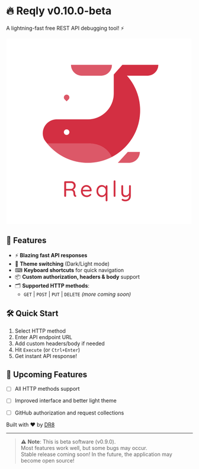 # 🔥 Reqly v0.10.0-beta

A lightning-fast free REST API debugging tool! ⚡

![Reqly Demo](https://github.com/DR8off/Reqly/blob/main/logo.png?raw=true)

## 🚀 Features

- ⚡ **Blazing fast API responses**
- 🎨 **Theme switching** (Dark/Light mode)
- ⌨ **Keyboard shortcuts** for quick navigation
- 📦 **Custom authorization, headers & body** support
- 🗂 **Supported HTTP methods**:
  - `GET` | `POST` | `PUT` | `DELETE` *(more coming soon)*

## 🛠 Quick Start

1. Select HTTP method
2. Enter API endpoint URL
3. Add custom headers/body if needed
4. Hit `Execute` (or `Ctrl+Enter`)
5. Get instant API response!

## 🎯 Upcoming Features

- [ ] All HTTP methods support
- [ ] Improved interface and better light theme
- [ ] GitHub authorization and request collections


Built with ❤️ by [DR8](https://github.com/DR8off)  

---

> ⚠ **Note**: This is beta software (v0.9.0).  
> Most features work well, but some bugs may occur.  
> Stable release coming soon!
> In the future, the application may become open source!
